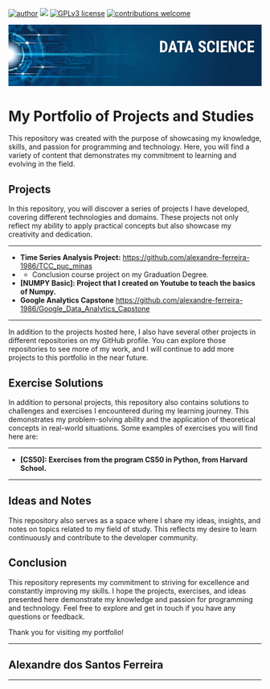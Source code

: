 [![author](https://img.shields.io/badge/author-AlexandreFerreira-red.svg)](https://www.linkedin.com/in/alexandre-dos-santos-ferreira-2884651a4/) [![](https://img.shields.io/badge/python-3.7+-blue.svg)](https://www.python.org/downloads/release/python-365/) [![GPLv3 license](https://img.shields.io/badge/License-GPLv3-blue.svg)](http://perso.crans.org/besson/LICENSE.html) [![contributions welcome](https://img.shields.io/badge/contributions-welcome-brightgreen.svg?style=flat)](https://github.com/alexandre-ferreira-1986)

<p align="center">
  <img src="https://github.com/alexandre-ferreira-1986/DataScience/blob/main/banner.png" >
</p>

# My Portfolio of Projects and Studies

This repository was created with the purpose of showcasing my knowledge, skills, and passion for programming and technology. Here, you will find a variety of content that demonstrates my commitment to learning and evolving in the field.

## Projects

In this repository, you will discover a series of projects I have developed, covering different technologies and domains. These projects not only reflect my ability to apply practical concepts but also showcase my creativity and dedication.

---
- **Time Series Analysis Project:** https://github.com/alexandre-ferreira-1986/TCC_puc_minas
-   - Conclusion course project on my Graduation Degree.
- **[NUMPY Basic]: Project that I created on Youtube to teach the basics of Numpy.**
- **Google Analytics Capstone** https://github.com/alexandre-ferreira-1986/Google_Data_Analytics_Capstone
---

In addition to the projects hosted here, I also have several other projects in different repositories on my GitHub profile. You can explore those repositories to see more of my work, and I will continue to add more projects to this portfolio in the near future.

## Exercise Solutions

In addition to personal projects, this repository also contains solutions to challenges and exercises I encountered during my learning journey. This demonstrates my problem-solving ability and the application of theoretical concepts in real-world situations. Some examples of exercises you will find here are:

---
- **[CS50]: Exercises from the program CS50 in Python, from Harvard School.**
---

## Ideas and Notes

This repository also serves as a space where I share my ideas, insights, and notes on topics related to my field of study. This reflects my desire to learn continuously and contribute to the developer community.

## Conclusion

This repository represents my commitment to striving for excellence and constantly improving my skills. I hope the projects, exercises, and ideas presented here demonstrate my knowledge and passion for programming and technology. Feel free to explore and get in touch if you have any questions or feedback.

Thank you for visiting my portfolio!

---
## Alexandre dos Santos Ferreira
---
